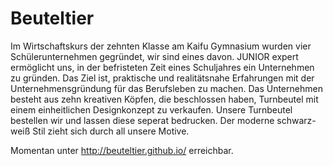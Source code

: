 # Beuteltier
Im Wirtschaftskurs der zehnten Klasse am Kaifu Gymnasium wurden vier Schülerunternehmen gegründet, wir sind eines davon. JUNIOR expert ermöglicht uns, in der befristeten Zeit eines Schuljahres ein Unternehmen zu gründen. Das Ziel ist, praktische und realitätsnahe Erfahrungen mit der Unternehmensgründung für das Berufsleben zu machen. 
Das Unternehmen besteht aus zehn kreativen Köpfen, die beschlossen haben, Turnbeutel mit einem einheitlichen Designkonzept zu verkaufen. Unsere Turnbeutel bestellen wir und lassen diese seperat bedrucken. Der moderne schwarz-weiß Stil zieht sich durch all unsere Motive.

Momentan unter http://beuteltier.github.io/ erreichbar.
